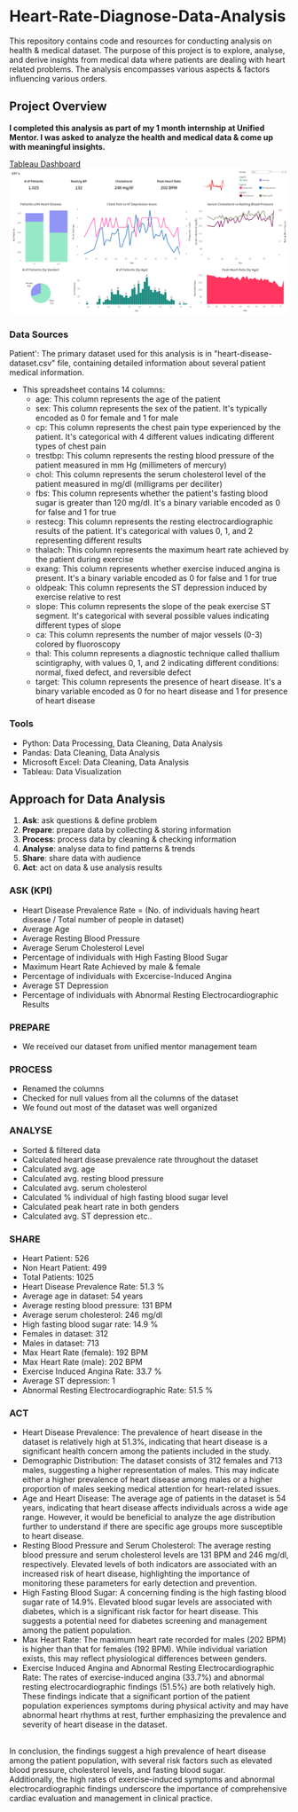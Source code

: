 # Heart-Rate-Diagnose-Data-Analysis
This repository contains code and resources for conducting analysis on health & medical dataset. The purpose of this project is to explore, analyse, and derive insights from medical data where patients are dealing with heart related problems. The analysis encompasses various aspects &amp; factors influencing various orders.

## Project Overview

**I completed this analysis as part of my 1 month internship at Unified Mentor. I was asked to analyze the health and medical data &amp; come up with meaningful insights.**

[Tableau Dashboard](https://public.tableau.com/app/profile/tahir.malik/viz/heart-rate-diagnose-data-analysis/Dashboard)
![Dashboard](https://github.com/tahir7malik/heart-rate-diagnose-data-analysis/blob/main/plots/heart-rate-diagnose-data-analysis-dashboard.png)

###  Data Sources

Patient': The primary dataset used for this analysis is in "heart-disease-dataset.csv" file, containing detailed information about several patient medical information.

  - This spreadsheet contains 14 columns:
    - age: This column represents the age of the patient <br/>
    - sex: This column represents the sex of the patient. It's typically encoded as 0 for female and 1 for male <br/>
    - cp: This column represents the chest pain type experienced by the patient. It's categorical with 4 different values indicating different types of chest pain <br/>
    - trestbp: This column represents the resting blood pressure of the patient measured in mm Hg (millimeters of mercury) <br/>
    - chol: This column represents the serum cholesterol level of the patient measured in mg/dl (milligrams per deciliter) <br/>
    - fbs: This column represents whether the patient's fasting blood sugar is greater than 120 mg/dl. It's a binary variable encoded as 0 for false and 1 for true <br/>
    - restecg: This column represents the resting electrocardiographic results of the patient. It's categorical with values 0, 1, and 2 representing different results <br/>
    - thalach: This column represents the maximum heart rate achieved by the patient during exercise <br/>
    - exang: This column represents whether exercise induced angina is present. It's a binary variable encoded as 0 for false and 1 for true <br/>
    - oldpeak: This column represents the ST depression induced by exercise relative to rest <br/>
    - slope: This column represents the slope of the peak exercise ST segment. It's categorical with several possible values indicating different types of slope <br/>
    - ca: This column represents the number of major vessels (0-3) colored by fluoroscopy <br/>
    - thal: This column represents a diagnostic technique called thallium scintigraphy, with values 0, 1, and 2 indicating different conditions: normal, fixed defect, and reversible defect <br/>
    - target: This column represents the presence of heart disease. It's a binary variable encoded as 0 for no heart disease and 1 for presence of heart disease <br/>

### Tools

- Python: Data Processing, Data Cleaning, Data Analysis
- Pandas: Data Cleaning, Data Analysis
- Microsoft Excel: Data Cleaning, Data Analysis
- Tableau: Data Visualization

## Approach for Data Analysis
1. **Ask**: ask questions & define problem
2. **Prepare**: prepare data by collecting & storing information
3. **Process**: process data by cleaning & checking information
4. **Analyse**: analyse data to find patterns & trends
5. **Share**: share data with audience
6. **Act**: act on data & use analysis results

### ASK (KPI)
- Heart Disease Prevalence Rate = (No. of individuals having heart disease / Total number of people in dataset)
- Average Age
- Average Resting Blood Pressure
- Average Serum Cholesterol Level
- Percentage of individuals with High Fasting Blood Sugar
- Maximum Heart Rate Achieved by male & female
- Percentage of individuals with Excercise-Induced Angina
- Average ST Depression
- Percentage of individuals with Abnormal Resting Electrocardiographic Results

### PREPARE
- We received our dataset from unified mentor management team

### PROCESS
- Renamed the columns
- Checked for null values from all the columns of the dataset
- We found out most of the dataset was well organized

### ANALYSE
- Sorted & filtered data
- Calculated heart disease prevalence rate throughout the dataset
- Calculated avg. age
- Calculated avg. resting blood pressure
- Calculated avg. serum cholesterol
- Calculated % individual of high fasting blood sugar level
- Calculated peak heart rate in both genders
- Calculated avg. ST depression etc..

  
### SHARE
- Heart Patient: 526
- Non Heart Patient: 499
- Total Patients: 1025
- Heart Disease Prevalence Rate: 51.3 %
- Average age in dataset: 54 years
- Average resting blood pressure: 131 BPM
- Average serum cholesterol: 246 mg/dl
- High fasting blood sugar rate: 14.9 %
- Females in dataset: 312
- Males in dataset: 713
- Max Heart Rate (female): 192 BPM
- Max Heart Rate (male): 202 BPM
- Exercise Induced Angina Rate: 33.7 %
- Average ST depression: 1
- Abnormal Resting Electrocardiographic Rate: 51.5 %

### ACT
- Heart Disease Prevalence: The prevalence of heart disease in the dataset is relatively high at 51.3%, indicating that heart disease is a significant health concern among the patients included in the study.
- Demographic Distribution: The dataset consists of 312 females and 713 males, suggesting a higher representation of males. This may indicate either a higher prevalence of heart disease among males or a higher proportion of males seeking medical attention for heart-related issues.
- Age and Heart Disease: The average age of patients in the dataset is 54 years, indicating that heart disease affects individuals across a wide age range. However, it would be beneficial to analyze the age distribution further to understand if there are specific age groups more susceptible to heart disease.
- Resting Blood Pressure and Serum Cholesterol: The average resting blood pressure and serum cholesterol levels are 131 BPM and 246 mg/dl, respectively. Elevated levels of both indicators are associated with an increased risk of heart disease, highlighting the importance of monitoring these parameters for early detection and prevention.
- High Fasting Blood Sugar: A concerning finding is the high fasting blood sugar rate of 14.9%. Elevated blood sugar levels are associated with diabetes, which is a significant risk factor for heart disease. This suggests a potential need for diabetes screening and management among the patient population.
- Max Heart Rate: The maximum heart rate recorded for males (202 BPM) is higher than that for females (192 BPM). While individual variation exists, this may reflect physiological differences between genders.
- Exercise Induced Angina and Abnormal Resting Electrocardiographic Rate: The rates of exercise-induced angina (33.7%) and abnormal resting electrocardiographic findings (51.5%) are both relatively high. These findings indicate that a significant portion of the patient population experiences symptoms during physical activity and may have abnormal heart rhythms at rest, further emphasizing the prevalence and severity of heart disease in the dataset. <br><br>

In conclusion, the findings suggest a high prevalence of heart disease among the patient population, with several risk factors such as elevated blood pressure, cholesterol levels, and fasting blood sugar.<br>
Additionally, the high rates of exercise-induced symptoms and abnormal electrocardiographic findings underscore the importance of comprehensive cardiac evaluation and management in clinical practice.
